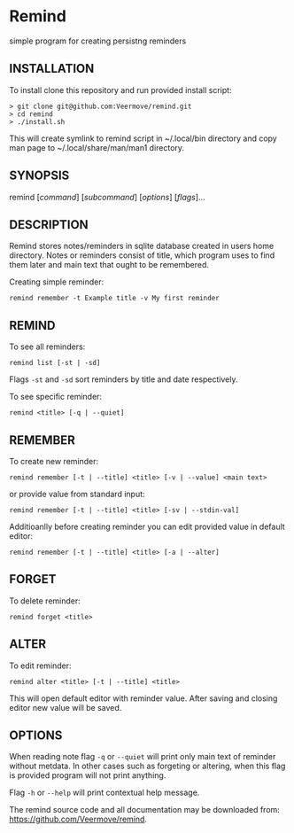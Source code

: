 # Remind
simple program for creating persistng reminders

## INSTALLATION

To install clone this repository and run provided install script:

```
> git clone git@github.com:Veermove/remind.git
> cd remind
> ./install.sh
```
This will create symlink to remind script in ~/.local/bin directory and copy man page to ~/.local/share/man/man1 directory.
## SYNOPSIS

remind [*command*] [*subcommand*] [*options*] [*flags*]...

## DESCRIPTION

Remind stores notes/reminders in sqlite database created in users home directory.
Notes or reminders consist of title, which program uses to find them later and
main text that ought to be remembered.

Creating simple reminder:

    remind remember -t Example title -v My first reminder

## REMIND
To see all reminders:

    remind list [-st | -sd]

Flags `-st` and `-sd` sort reminders by title and date respectively.

To see specific reminder:

    remind <title> [-q | --quiet]

## REMEMBER
To create new reminder:

    remind remember [-t | --title] <title> [-v | --value] <main text>

or provide value from standard input:

    remind remember [-t | --title] <title> [-sv | --stdin-val]

Additioanlly before creating reminder you can edit provided value in default editor:

    remind remember [-t | --title] <title> [-a | --alter]

## FORGET

To delete reminder:

    remind forget <title>

## ALTER

To edit reminder:

    remind alter <title> [-t | --title] <title>

This will open default editor with reminder value. After saving and closing editor new value will be saved.

## OPTIONS
When reading note flag `-q` or `--quiet` will print only main text of reminder without metdata. In other cases such as forgeting or altering, when this flag is provided program will not print anything.

Flag `-h` or `--help` will print contextual help message.

The remind source code and all documentation may be downloaded from:
<https://github.com/Veermove/remind>.
